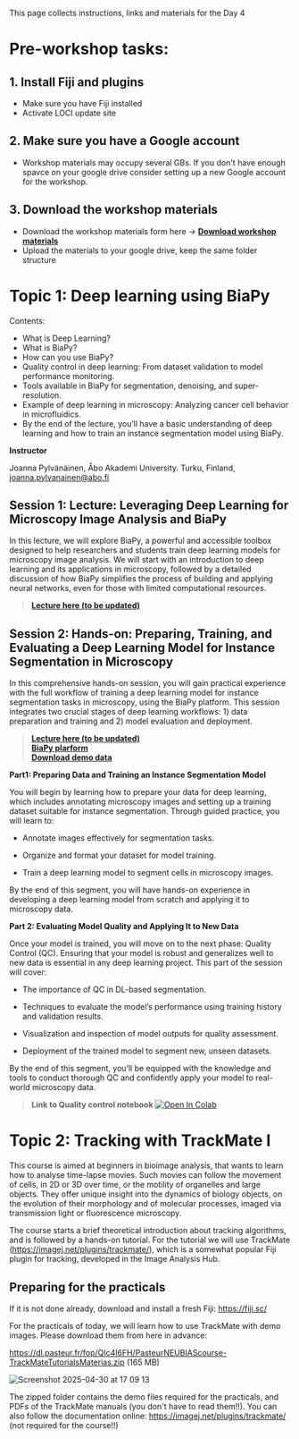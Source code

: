 This page collects instructions, links and materials for the Day 4

# Pre-workshop tasks:

## 1. Install Fiji and plugins

- Make sure you have Fiji installed
- Activate LOCI update site

## 2. Make sure you have a Google account
- Workshop materials may occupy several GBs. If you don't have enough spavce on your google drive consider setting up a new Google account for the workshop.

## 3. Download the workshop materials
- Download the workshop materials form here -> **[Download workshop materials](https://drive.google.com/drive/folders/1pb7d8rvySsq1kjn0gFqC6k04OZgwB8Qg?usp=sharing)** <br />
- Upload the materials to your google drive, keep the same folder structure


# Topic 1: Deep learning using BiaPy

Contents:

- What is Deep Learning?
- What is BiaPy?
- How can you use BiaPy?
- Quality control in deep learning: From dataset validation to model performance monitoring.
- Tools available in BiaPy for segmentation, denoising, and super-resolution.
- Example of deep learning in microscopy: Analyzing cancer cell behavior in microfluidics.
- By the end of the lecture, you’ll have a basic understanding of deep learning and how to train an instance segmentation model using BiaPy.

**Instructor** 

Joanna Pylvänäinen, Åbo Akademi University. Turku, Finland, joanna.pylvanainen@abo.fi

## Session 1: Lecture: Leveraging Deep Learning for Microscopy Image Analysis and BiaPy

In this lecture, we will explore BiaPy, a powerful and accessible toolbox designed to help researchers and students train deep learning models for microscopy image analysis. We will start with an introduction to deep learning and its applications in microscopy, followed by a detailed discussion of how BiaPy simplifies the process of building and applying neural networks, even for those with limited computational resources.

> **[Lecture here (to be updated)]()** <br />

## Session 2: Hands-on: Preparing, Training, and Evaluating a Deep Learning Model for Instance Segmentation in Microscopy

In this comprehensive hands-on session, you will gain practical experience with the full workflow of training a deep learning model for instance segmentation tasks in microscopy, using the BiaPy platform. This session integrates two crucial stages of deep learning workflows: 1) data preparation and training and 2) model evaluation and deployment.

> **[Lecture here (to be updated)]()** <br />
> **[BiaPy plarform](https://biapyx.github.io/)** <br />
> **[Download demo data](https://drive.google.com/drive/folders/1pb7d8rvySsq1kjn0gFqC6k04OZgwB8Qg?usp=sharing)** <br />


**Part1: Preparing Data and Training an Instance Segmentation Model**

You will begin by learning how to prepare your data for deep learning, which includes annotating microscopy images and setting up a training dataset suitable for instance segmentation. Through guided practice, you will learn to:

- Annotate images effectively for segmentation tasks.

- Organize and format your dataset for model training.

- Train a deep learning model to segment cells in microscopy images.

By the end of this segment, you will have hands-on experience in developing a deep learning model from scratch and applying it to microscopy data.

**Part 2: Evaluating Model Quality and Applying It to New Data**

Once your model is trained, you will move on to the next phase: Quality Control (QC). Ensuring that your model is robust and generalizes well to new data is essential in any deep learning project. This part of the session will cover:

- The importance of QC in DL-based segmentation.

- Techniques to evaluate the model’s performance using training history and validation results.

- Visualization and inspection of model outputs for quality assessment.

- Deployment of the trained model to segment new, unseen datasets.

By the end of this segment, you’ll be equipped with the knowledge and tools to conduct thorough QC and confidently apply your model to real-world microscopy data.


> **Link to Quality control notebook**
[![Open In Colab](https://colab.research.google.com/assets/colab-badge.svg)](https://colab.research.google.com/github/Image-Analysis-Hub/Pasteur-BioImage-Analysis-Course-2025/blob/main/ECI/Day_4_materials/Quality_control_notebook.ipynb)



# Topic 2: Tracking with TrackMate I

This course is aimed at beginners in bioimage analysis, that wants to learn how to analyse time-lapse movies. Such movies can follow the movement of cells, in 2D or 3D over time, or the motility of organelles and large objects. They offer unique insight into the dynamics of biology objects, on the evolution of their morphology and of molecular processes, imaged via transmission light or fluorescence microscopy. 

The course starts a brief theoretical introduction about tracking algorithms, and is followed by a hands-on tutorial. For the tutorial we will use TrackMate (https://imagej.net/plugins/trackmate/), which is a somewhat popular Fiji plugin for tracking, developed in the Image Analysis Hub.

## Preparing for the practicals

If it is not done already, download and install a fresh Fiji: https://fiji.sc/ 

For the practicals of today, we will learn how to use TrackMate with demo images. 
Please download them from here in advance:

https://dl.pasteur.fr/fop/QIc4l6FH/PasteurNEUBIAScourse-TrackMateTutorialsMaterias.zip (165 MB)

![Screenshot 2025-04-30 at 17 09 13](https://github.com/user-attachments/assets/bd548c8b-cbd2-41d0-be2e-13d607a09eb8)

The zipped folder contains the demo files required for the practicals, and PDFs of the TrackMate manuals (you don't have to read them!!).
You can also follow the documentation online: https://imagej.net/plugins/trackmate/ (not required for the course!!)




